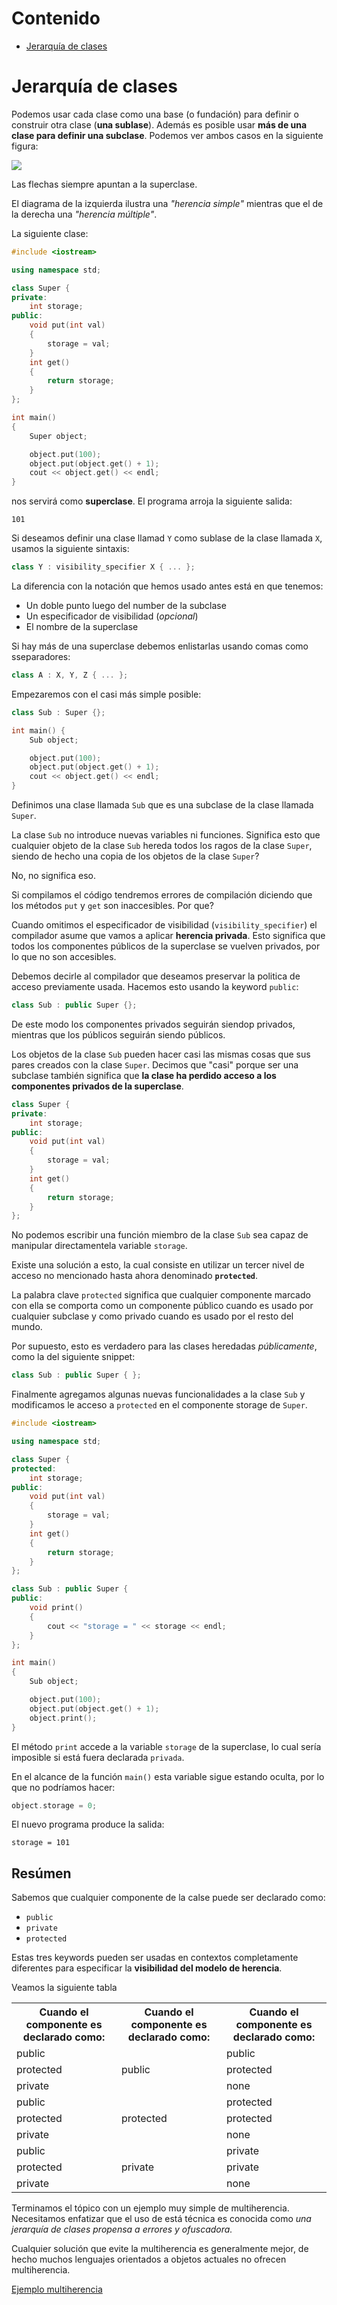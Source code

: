 # Contenido
* [Jerarquía de clases](#jerarquía-de-clases)

# Jerarquía de clases
Podemos usar cada clase como una base (o fundación) para definir o construir otra clase (**una sublase**). Además es posible usar **más de una clase para definir una subclase**. Podemos ver ambos casos en la siguiente figura:

![](img/herencia-tipos.png)

Las flechas siempre apuntan a la superclase.

El diagrama de la izquierda ilustra una *"herencia simple"* mientras que el de la derecha una *"herencia múltiple"*.

La siguiente clase:

```cpp
#include <iostream>

using namespace std;

class Super {
private:
    int storage;
public:
    void put(int val)
    { 
        storage = val; 
    }
    int get() 
    { 
        return storage; 
    }
};

int main()
{
    Super object;

    object.put(100);
    object.put(object.get() + 1);
    cout << object.get() << endl;
}
```

nos servirá como **superclase**. El programa arroja la siguiente salida:
```
101
```

Si deseamos definir una clase llamad `Y` como sublase de la clase llamada `X`, usamos la siguiente sintaxis:

```cpp
class Y : visibility_specifier X { ... };
```

La diferencia con la notación que hemos usado antes está en que tenemos:
* Un doble punto luego del number de la subclase
* Un especificador de visibilidad (*opcional*)
* El nombre de la superclase

Si hay más de una superclase debemos enlistarlas usando comas como sseparadores:

```cpp
class A : X, Y, Z { ... };
```

Empezaremos con el casi más simple posible:

```cpp
class Sub : Super {};

int main() {
    Sub object;

    object.put(100);
    object.put(object.get() + 1);
    cout << object.get() << endl;
}
```

Definimos una clase llamada `Sub` que es una subclase de la clase llamada `Super`.

La clase `Sub` no introduce nuevas variables ni funciones. Significa esto que cualquier objeto de la clase `Sub` hereda todos los ragos de la clase `Super`, siendo de hecho una copia de los objetos de la clase `Super`?

No, no significa eso.

Si compilamos el código tendremos errores de compilación diciendo que los métodos `put` y `get` son inaccesibles. Por que?

Cuando omitimos el especificador de visibilidad (`visibility_specifier`) el compilador asume que vamos a aplicar **herencia privada**. Esto significa que todos los componentes públicos de la superclase se vuelven privados, por lo que no son accesibles.

Debemos decirle al compilador que deseamos preservar la politica de acceso previamente usada. Hacemos esto usando la keyword `public`:

```cpp
class Sub : public Super {};
```

De este modo los componentes privados seguirán siendop privados, mientras que los públicos seguirán siendo públicos.

Los objetos de la clase `Sub` pueden hacer casi las mismas cosas que sus pares creados con la clase `Super`. Decimos que "casi" porque ser una subclase también significa que **la clase ha perdido acceso a los componentes privados de la superclase**.

```cpp
class Super {
private:
	int storage;
public:
	void put(int val)
    { 
        storage = val; 
    }
	int get() 
    { 
        return storage; 
    }
};
```

No podemos escribir una función miembro de la clase `Sub` sea capaz de manipular directamentela variable `storage`.

Existe una solución a esto, la cual consiste en utilizar un tercer nivel de acceso no mencionado hasta ahora denominado **`protected`**.

La palabra clave `protected` significa que cualquier componente marcado con ella se comporta como un componente público cuando es usado por cualquier subclase y como privado cuando es usado por el resto del mundo.

Por supuesto, esto es verdadero para las clases heredadas *públicamente*, como la del siguiente snippet:

```cpp
class Sub : public Super { };
```

Finalmente agregamos algunas nuevas funcionalidades a la clase `Sub` y modificamos le acceso a `protected` en el componente storage de `Super`.

```cpp
#include <iostream>

using namespace std;

class Super {
protected:
	int storage;
public:
	void put(int val)
    { 
        storage = val; 
    }
	int get() 
    { 
        return storage; 
    }
};

class Sub : public Super {
public:
	void print() 
    { 
        cout << "storage = " << storage << endl; 
    }
};

int main() 
{
	Sub object;

	object.put(100);
	object.put(object.get() + 1);
	object.print();
}
```

El método `print` accede a la variable `storage` de la superclase, lo cual sería imposible si está fuera declarada `privada`.

En el alcance de la función `main()` esta variable sigue estando oculta, por lo que no podríamos hacer:

```cpp
object.storage = 0;
```
El nuevo programa produce la salida:

```
storage = 101
```

## Resúmen
Sabemos que cualquier componente de la calse puede ser declarado como:
* `public`
* `private`
* `protected`

Estas tres keywords pueden ser usadas en contextos completamente diferentes para especificar la **visibilidad del modelo de herencia**.

Veamos la siguiente tabla

<table>
    <theader>
        <th>
            Cuando el componente es declarado como:
        </th>
        <th>
            Cuando el componente es declarado como:
        </th>
        <th>
            Cuando el componente es declarado como:
        </th>
    </theader>
    <tr>
        <td>
        public
        </td>
        <td rowspan=3>
        public
        </td>
        <td>
        public
        </td>  
    </tr>
    <tr>
        <td>
        protected
        </td>
        <td>
        protected
        </td>  
    </tr>
    <tr>
        <td>
        private
        </td>
        <td>
        none
        </td>  
    </tr>
    <tr>
        <td>
        public
        </td>
        <td rowspan=3>
        protected
        </td>
        <td>
        protected
        </td>  
    </tr>
    <tr>
        <td>
        protected
        </td>
        <td>
        protected
        </td>  
    </tr>
    <tr>
        <td>
        private
        </td>
        <td>
        none
        </td>  
    </tr>
    <tr>
        <td>
        public
        </td>
        <td rowspan=3>
        private
        </td>
        <td>
        private
        </td>  
    </tr>
    <tr>
        <td>
        protected
        </td>
        <td>
        private
        </td>  
    </tr>
    <tr>
        <td>
        private
        </td>
        <td>
        none
        </td>  
    </tr>

</table>

Terminamos el tópico con un ejemplo muy simple de multiherencia. Necesitamos enfatizar que el uso de está técnica es conocida como *una jerarquía de clases propensa a errores y ofuscadora.*

Cualquier solución que evite la multiherencia es generalmente mejor, de hecho muchos lenguajes orientados a objetos actuales no ofrecen multiherencia.

[Ejemplo multiherencia](ejemplos/MultiHierarchy.cpp)

